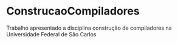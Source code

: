 # ConstrucaoCompiladores
Trabalho apresentado a disciplina construção de compiladores na Universidade Federal de São Carlos
